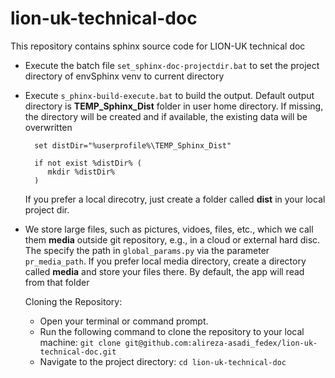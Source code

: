 # lion-uk-technical-doc
This repository contains sphinx source code for LION-UK technical doc

- Execute the batch file `set_sphinx-doc-projectdir.bat` to set the project directory of envSphinx venv to current directory
- Execute `s_phinx-build-execute.bat` to build the output. Default output directory is **TEMP_Sphinx_Dist** folder in user home directory.
  If missing, the directory will be created and if available, the existing data will be overwritten
  
  
        set distDir="%userprofile%\TEMP_Sphinx_Dist"
  
        if not exist %distDir% (
           mkdir %distDir%
        )

  If you prefer a local direcotry, just create a folder called **dist** in your local project dir.

- We store large files, such as pictures, vidoes, files, etc., which we call them **media** outside git repository, e.g., in a cloud or external hard disc. The specify the path
  in `global_params.py` via the parameter `pr_media_path`. If you prefer local media directory, create a directory called **media** and store your files there. By default,
  the app will read from that folder

  Cloning the Repository: 

    - Open your terminal or command prompt.
    - Run the following command to clone the repository to your local machine:
      `git clone git@github.com:alireza-asadi_fedex/lion-uk-technical-doc.git`
    - Navigate to the project directory: `cd lion-uk-technical-doc`


